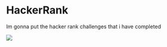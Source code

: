 # HackerRank
Im gonna put the hacker rank challenges that i have completed

![](https://tenor.com/tr/view/cat-computer-typing-fast-gif-5368357.gif)

